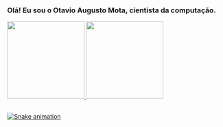 ### Olá! Eu sou o Otavio Augusto Mota, cientista da computação.

<div align="left">
  <a href="https://github.com/OtavioAMota">
  <img height="180em" src="https://github-readme-stats.vercel.app/api?username=OtavioAMota&show_icons=true&theme=github_dark&include_all_commits=true&count_private=true"/>
  <img height="180em" src="https://github-readme-stats.vercel.app/api/top-langs/?username=OtavioAMota&layout=compact&langs_count=7&theme=github_dark"/>
</div>

  
##

![Snake animation](https://github.com/OtavioAMota/OtavioAMota/blob/output/github-contribution-grid-snake.svg)

